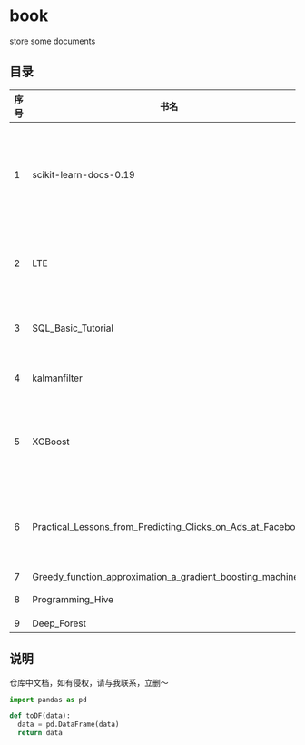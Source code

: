 # book
store some documents

目录
-----------

| 序号 | 书名 | 介绍 | 备注 |
| --------- | --------- | --------- | -------- |
| 1 | scikit-learn-docs-0.19 | python机器学习 package sklearn的官方学习文档(0.19版本) | |
| 2 | LTE | LTE中基于S1接口的数据采集系统研究 | |
| 3 | SQL_Basic_Tutorial | 《SQL基础教程》(日)---高清版 | |
| 4 | kalmanfilter | Kalman 滤波器学习笔记 |  |
| 5 | XGBoost | 基于回归树的一种增强方法，广泛用于各大比赛 |  |
| 6 | Practical_Lessons_from_Predicting_Clicks_on_Ads_at_Facebook | 结合决策树和逻辑回归的广告点击预测混合模型 |  |
| 7 | Greedy_function_approximation_a_gradient_boosting_machine |  |  |
| 8 | Programming_Hive | Hive 编程指南| |
| 9 | Deep_Forest | 深度森林 | |

说明
------------
仓库中文档，如有侵权，请与我联系，立删～

```python
import pandas as pd

def toDF(data):
  data = pd.DataFrame(data)
  return data
````
